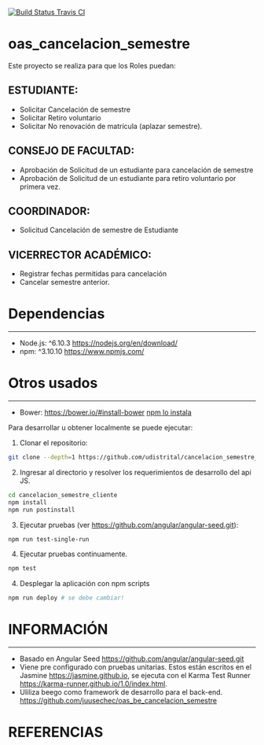 [![Build Status Travis CI](https://travis-ci.org/udistrital/cancelacion_semestre_cliente.svg?branch=master)](https://travis-ci.org/udistrital/cancelacion_semestre_cliente)

# oas_cancelacion_semestre
Este proyecto se realiza para que los Roles puedan:

## ESTUDIANTE:

* Solicitar Cancelación de semestre
* Solicitar Retiro voluntario
* Solicitar No renovación de matrícula (aplazar semestre).

## CONSEJO DE FACULTAD:

* Aprobación de Solicitud de un estudiante para cancelación de semestre
* Aprobación de Solicitud de un estudiante para retiro voluntario por primera vez.

## COORDINADOR:

* Solicitud Cancelación de semestre de Estudiante

## VICERRECTOR ACADÉMICO:

* Registrar fechas permitidas para cancelación
* Cancelar semestre anterior.

# Dependencias
-----------------------------
- Node.js: ^6.10.3  https://nodejs.org/en/download/
- npm: ^3.10.10 https://www.npmjs.com/

# Otros usados
-----------------------------
- Bower: https://bower.io/#install-bower [npm lo instala][1]

Para desarrollar u obtener localmente se puede ejecutar:
1) Clonar el repositorio:
```bash
git clone --depth=1 https://github.com/udistrital/cancelacion_semestre_cliente
```

2) Ingresar al directorio y resolver los requerimientos de desarrollo del api JS.
```bash
cd cancelacion_semestre_cliente
npm install
npm run postinstall
```

3) Ejecutar pruebas (ver https://github.com/angular/angular-seed.git):
```bash
npm run test-single-run
```

4) Ejecutar pruebas continuamente.
```bash
npm test
```

4) Desplegar la aplicación con npm scripts
```bash
npm run deploy # se debe cambiar!
```

# INFORMACIÓN
-------------
* Basado en Angular Seed https://github.com/angular/angular-seed.git
* Viene pre configurado con pruebas unitarias. Estos están escritos en el Jasmine https://jasmine.github.io, se ejecuta con el Karma Test Runner https://karma-runner.github.io/1.0/index.html.
* Uliliza beego como framework de desarrollo para el back-end. https://github.com/juusechec/oas_be_cancelacion_semestre

# REFERENCIAS
[1]: https://bower.io/#install-bower
